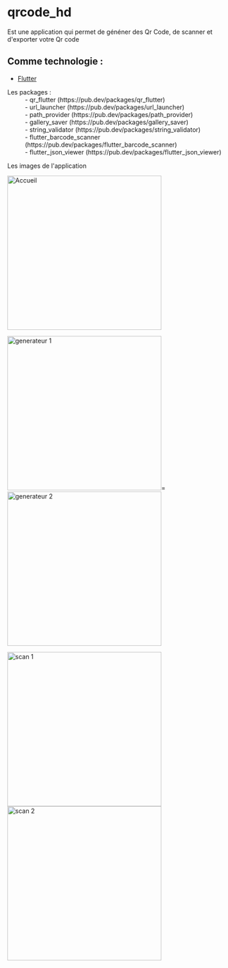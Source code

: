 # qrcode_hd

Est une application qui permet de généner des Qr Code, 
de scanner et d'exporter votre Qr code 

## Comme technologie : 

- [Flutter](https://flutter.dev/)

<dl>
  <dt>Les packages : <br></dt>
  <dd>- qr_flutter (https://pub.dev/packages/qr_flutter)</dd>
  <dd>- url_launcher (https://pub.dev/packages/url_launcher)</dd>
  <dd>- path_provider (https://pub.dev/packages/path_provider)</dd>
  <dd>- gallery_saver (https://pub.dev/packages/gallery_saver)</dd>
  <dd>- string_validator (https://pub.dev/packages/string_validator)</dd>
  <dd>- flutter_barcode_scanner (https://pub.dev/packages/flutter_barcode_scanner)</dd>
  <dd>- flutter_json_viewer (https://pub.dev/packages/flutter_json_viewer)</dd>  
</dl>

<p></p>
<p>Les images de l'application</p>
<p>
  <img src="https://raw.githubusercontent.com/hamiltondarryl/qrcode_hd/main/assets/img/screenshots/accueil.png" target="_blanck" width="350" title="Accueil">
</p>
<p>
  <img src="https://raw.githubusercontent.com/hamiltondarryl/qrcode_hd/main/assets/img/screenshots/generateur.png" target="_blanck" width="350" title="generateur 1">=
  <img src="https://raw.githubusercontent.com/hamiltondarryl/qrcode_hd/main/assets/img/screenshots/generateur2.png" target="_blanck" width="350" alt="generateur 2">
</p>
<p>
  <img src="https://raw.githubusercontent.com/hamiltondarryl/qrcode_hd/main/assets/img/screenshots/scan1.png" target="_blanck" width="350" title="scan 1">
  <img src="https://raw.githubusercontent.com/hamiltondarryl/qrcode_hd/main/assets/img/screenshots/scan2.png" target="_blanck" width="350" alt="scan 2">
</p>